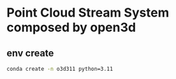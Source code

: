 # Point Cloud Stream System composed by open3d

## env create
```bash
conda create -n o3d311 python=3.11

```